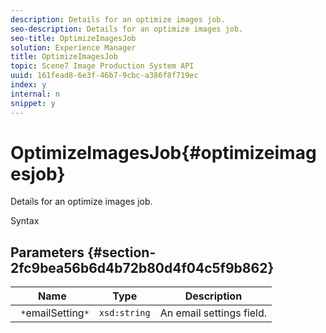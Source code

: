 ```yaml
---
description: Details for an optimize images job.
seo-description: Details for an optimize images job.
seo-title: OptimizeImagesJob
solution: Experience Manager
title: OptimizeImagesJob
topic: Scene7 Image Production System API
uuid: 161fead8-6e3f-46b7-9cbc-a386f8f719ec
index: y
internal: n
snippet: y
---
```


# OptimizeImagesJob{#optimizeimagesjob}

Details for an optimize images job.

 Syntax 

## Parameters {#section-2fc9bea56b6d4b72b80d4f04c5f9b862}

|  Name  | Type  | Description  |
|---|---|---|
|  ` *`emailSetting`*`  | `xsd:string`  | An email settings field.  |

